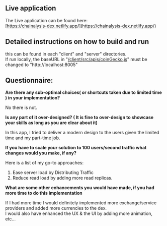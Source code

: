 
## Live application
The Live application can be found here: \
[https://chainalysis-dex.netlify.app/](https://chainalysis-dex.netlify.app/)

## Detailed instructions on how to build and run 
this can be found in each "client" and "server" directories. \
If run locally, the baseURL in "[/client/src/apis/coinGecko.js](https://github.com/DhiaMnasser/Chainalysis-DEX/blob/master/client/src/apis/coinGecko.js)" must be changed to "http://localhost:8005"

## Questionnaire:

**Are there any sub-optimal choices( or shortcuts taken due to limited time ) in your implementation?**

No there is not.

**Is any part of it over-designed? ( It is fine to over-design to showcase your skills as long as you are clear about it)**

In this app, I tried to deliver a modern design to the users given the limited time and my part-time job.

**If you have to scale your solution to 100 users/second traffic what changes would you make, if any?**

Here is a list of my go-to approaches: 
1. Ease server load by Distributing Traffic
2. Reduce read load by adding more read replicas.

**What are some other enhancements you would have made, if you had more time to do this implementation**

If I had more time I would definitely implemented more exchange/service providers and added more currencies to the dex.\
I would also have enhanced the UX & the UI by adding more animation, etc...
